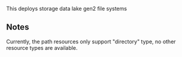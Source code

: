 This deploys storage data lake gen2 file systems

## Notes

Currently, the path resources only support "directory" type, no other resource types are available.
